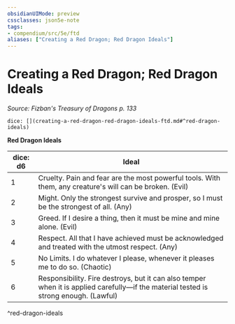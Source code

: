 ```yaml
---
obsidianUIMode: preview
cssclasses: json5e-note
tags:
- compendium/src/5e/ftd
aliases: ["Creating a Red Dragon; Red Dragon Ideals"]
---
```

# Creating a Red Dragon; Red Dragon Ideals
*Source: Fizban's Treasury of Dragons p. 133* 

`dice: [](creating-a-red-dragon-red-dragon-ideals-ftd.md#^red-dragon-ideals)`

**Red Dragon Ideals**

| dice: d6 | Ideal |
|----------|-------|
| 1 | Cruelty. Pain and fear are the most powerful tools. With them, any creature's will can be broken. (Evil) |
| 2 | Might. Only the strongest survive and prosper, so I must be the strongest of all. (Any) |
| 3 | Greed. If I desire a thing, then it must be mine and mine alone. (Evil) |
| 4 | Respect. All that I have achieved must be acknowledged and treated with the utmost respect. (Any) |
| 5 | No Limits. I do whatever I please, whenever it pleases me to do so. (Chaotic) |
| 6 | Responsibility. Fire destroys, but it can also temper when it is applied carefully—if the material tested is strong enough. (Lawful) |
^red-dragon-ideals